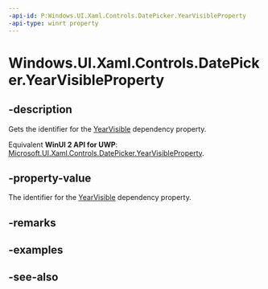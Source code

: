 ```yaml
---
-api-id: P:Windows.UI.Xaml.Controls.DatePicker.YearVisibleProperty
-api-type: winrt property
---
```


<!-- Property syntax
public Windows.UI.Xaml.DependencyProperty YearVisibleProperty { get; }
-->

# Windows.UI.Xaml.Controls.DatePicker.YearVisibleProperty

## -description
Gets the identifier for the [YearVisible](datepicker_yearvisible.md) dependency property.

Equivalent **WinUI 2 API for UWP**: [Microsoft.UI.Xaml.Controls.DatePicker.YearVisibleProperty](/windows/winui/api/microsoft.ui.xaml.controls.datepicker.yearvisibleproperty).

## -property-value
The identifier for the [YearVisible](datepicker_yearvisible.md) dependency property.

## -remarks

## -examples

## -see-also
